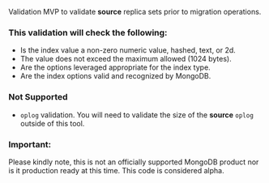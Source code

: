 Validation MVP to validate **source** replica sets prior to migration operations. 

### This validation will check the following:
- Is the index value a non-zero numeric value, hashed, text, or 2d.
- The value does not exceed the maximum allowed (1024 bytes).
- Are the options leveraged appropriate for the index type.
- Are the index options valid and recognized by MongoDB.

### Not Supported
- `oplog` validation. You will need to validate the size of the **source** `oplog` outside of this tool.

### Important:
Please kindly note, this is not an officially supported MongoDB product nor is it production ready at this time. This code is considered alpha. 
